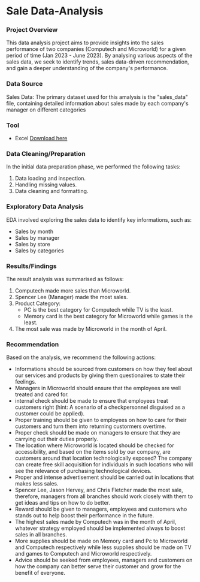 # Sale Data-Analysis

### Project Overview

This data analysis project aims to provide insights into the sales performance of two companies (Computech and Microworld) for a given period of time (Jan 2023 - June 2023). By analysing various aspects of the sales data, we seek to identify trends, sales data-driven recommendation, and gain a deeper understanding of the company's performance.

### Data Source

Sales Data: The primary dataset used for this amalysis is the "sales_data" file, containing detailed information about sales made by each company's manager on different categories

### Tool

- Excel [Download here](https://microsoft.com)
  
### Data Cleaning/Preparation

In the initial data preparation phase, we performed the following tasks:
1. Data loading and inspection.
2. Handling missing values.
3. Data cleaning and formatting.

### Exploratory Data Analysis

EDA involved exploring the sales data to identify key informations, such as:

- Sales by month
- Sales by manager
- Sales by store
- Sales by categories

### Results/Findings

The result analysis was summarised as follows:
1. Computech made more sales than Microworld.
2. Spencer Lee (Manager) made the most sales.
3. Product Category:
   - PC is the best category for Computech while TV is the least.
   - Memory card is the best category for Microworld while games is the least.
4. The most sale was made by Microworld in the month of April.

### Recommendation

Based on the analysis, we recommend the following actions:
 - Informations should be sourced from customers on how they feel about our services and products by giving them questionaires to state their feelings.
 - Managers in Microworld should ensure that the employees are well treated and cared for.
 - internal check should be made to ensure that employees treat customers right (hint: A scenario of a checkpersonnel disguised as a customer could be applied).
 - Proper training should be given to employees on how to care for their customers and turn them into returning custormers overtime.
 - Proper check should be made on managers to ensure that they are carrying out their duties properly.
 - The location where Microworld is located should be checked for accessibility, and based on the items sold by our company, are customers around that location technologically exposed? The company can create free skill acquisition for individuals in such locations who will see the relevance of purchasing technological devices.
 - Proper and intense advertisement should be carried out in locations that makes less sales.
 - Spencer Lee, Jason Hervey, and Chris Fletcher made the most sale, therefore, managers from all branches should work closely with them to get ideas and tips on how to do better.
 - Reward should be given to managers, employees and customers who stands out to help boost their performance in the future.
 - The highest sales made by Computech was in the month of April, whatever strategy employed should be implemented always to boost sales in all branches.
 - More supplies should be made on Memory card and Pc to Microworld and Computech respectively while less supplies should be made on TV and games to Computech and Microworld respectively.
 - Advice should be seeked from employees, managers and customers on how the company can better serve their customer and grow for the benefit of everyone.

